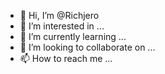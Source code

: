 - 👋 Hi, I’m @Richjero
- 👀 I’m interested in ...
- 🌱 I’m currently learning ...
- 💞️ I’m looking to collaborate on ...
- 📫 How to reach me ...

<!---
Richjero/Richjero is a ✨ special ✨ repository because its `README.md` (this file) appears on your GitHub profile.
You can click the Preview link to take a look at your changes.
--->

